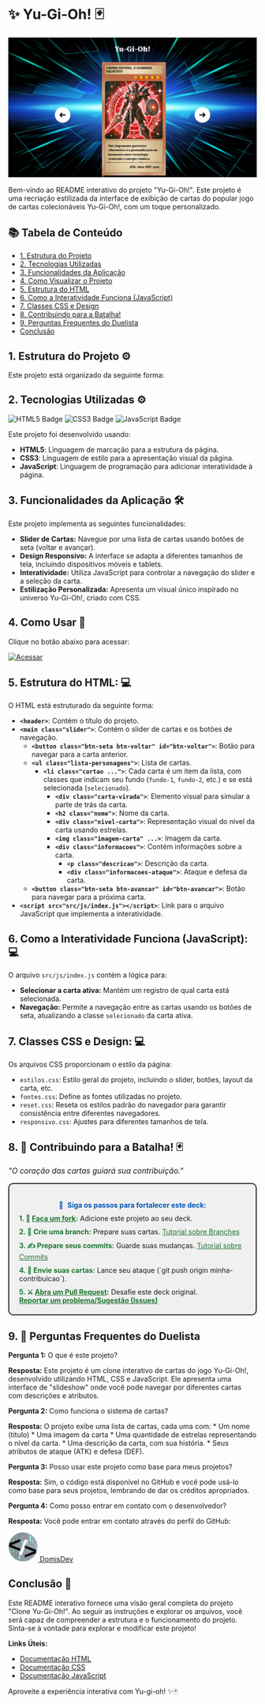 # ✨ Yu-Gi-Oh! 🃏

![Yu-gi-oh!](src/imagens/yu-gi-oh.png)

Bem-vindo ao README interativo do projeto "Yu-Gi-Oh!". Este projeto é uma recriação estilizada da interface de exibição de cartas do popular jogo de cartas colecionáveis Yu-Gi-Oh!, com um toque personalizado.

## 📚 Tabela de Conteúdo

* [1. Estrutura do Projeto](#1-estrutura-do-projeto)
* [2. Tecnologias Utilizadas](#2-tecnologias-utilizadas)
* [3. Funcionalidades da Aplicação](#3-funcionalidades-da-aplicação)
* [4. Como Visualizar o Projeto](#4-como-visualizar-o-projeto)
* [5. Estrutura do HTML](#5-estrutura-do-html)
* [6. Como a Interatividade Funciona (JavaScript)](#6-como-a-interatividade-funciona-javascript)
* [7. Classes CSS e Design](#7-classes-css-e-design)
* [8. Contribuindo para a Batalha!](#8-contribuindo-para-a-batalha)
* [9. Perguntas Frequentes do Duelista](#9-perguntas-frequentes-do-duelista)
* [Conclusão](#conclusão)

## 1. Estrutura do Projeto ⚙️

Este projeto está organizado da seguinte forma:

## 2. Tecnologias Utilizadas ⚙️
<p align="left">
  <img src="https://img.shields.io/badge/HTML5-E34F26?style=for-the-badge&logo=html5&logoColor=white" alt="HTML5 Badge">
  <img src="https://img.shields.io/badge/CSS3-1572B6?style=for-the-badge&logo=css3&logoColor=white" alt="CSS3 Badge">
  <img src="https://img.shields.io/badge/JavaScript-F7DF1E?style=for-the-badge&logo=javascript&logoColor=black" alt="JavaScript Badge">
</p>

<p>
  Este projeto foi desenvolvido usando:
</p>

<ul>
    <li><strong>HTML5</strong>: Linguagem de marcação para a estrutura da página.</li>
    <li><strong>CSS3</strong>: Linguagem de estilo para a apresentação visual da página.</li>
    <li><strong>JavaScript</strong>: Linguagem de programação para adicionar interatividade à página.</li>
</ul>

## 3. Funcionalidades da Aplicação 🛠️

Este projeto implementa as seguintes funcionalidades:

*   **Slider de Cartas:** Navegue por uma lista de cartas usando botões de seta (voltar e avançar).
*   **Design Responsivo:** A interface se adapta a diferentes tamanhos de tela, incluindo dispositivos móveis e tablets.
*   **Interatividade:** Utiliza JavaScript para controlar a navegação do slider e a seleção da carta.
*   **Estilização Personalizada:** Apresenta um visual único inspirado no universo Yu-Gi-Oh!, criado com CSS.

## 4. Como Usar 🚀

Clique no botão abaixo para acessar:

<a href="https://domisnnet.github.io/yu-gi-oh/" target="_blank" rel="noopener noreferrer">
   <img src="src/imagens/botão.webp" width="35px" height="35px" alt="Acessar">
</a>

## 5. Estrutura do HTML: 💻

O HTML está estruturado da seguinte forma:

*   **`<header>`**: Contém o título do projeto.
*   **`<main class="slider">`**: Contém o slider de cartas e os botões de navegação.
    *   **`<button class="btn-seta btn-voltar" id="btn-voltar">`**: Botão para navegar para a carta anterior.
    *   **`<ul class="lista-personagens">`**: Lista de cartas.
        *   **`<li class="cartao ...">`**: Cada carta é um item da lista, com classes que indicam seu fundo (`fundo-1`, `fundo-2`, etc.) e se está selecionada (`selecionado`).
            *   **`<div class="carta-virada">`**: Elemento visual para simular a parte de trás da carta.
            *   **`<h2 class="nome">`**: Nome da carta.
            *   **`<div class="nivel-carta">`**: Representação visual do nível da carta usando estrelas.
            *   **`<img class="imagem-carta" ...>`**: Imagem da carta.
            *   **`<div class="informacoes">`**: Contém informações sobre a carta.
                *   **`<p class="descricao">`**: Descrição da carta.
                *   **`<div class="informacoes-ataque">`**: Ataque e defesa da carta.
    *   **`<button class="btn-seta btn-avancar" id="btn-avancar">`**: Botão para navegar para a próxima carta.
*   **`<script src="src/js/index.js"></script>`**: Link para o arquivo JavaScript que implementa a interatividade.

## 6. Como a Interatividade Funciona (JavaScript): 💻

O arquivo `src/js/index.js` contém a lógica para:

*   **Selecionar a carta ativa:** Mantém um registro de qual carta está selecionada.
*   **Navegação:** Permite a navegação entre as cartas usando os botões de seta, atualizando a classe `selecionado` da carta ativa.

## 7. Classes CSS e Design: 💻

Os arquivos CSS proporcionam o estilo da página:

*   `estilos.css`: Estilo geral do projeto, incluindo o slider, botões, layout da carta, etc.
*   `fontes.css`: Define as fontes utilizadas no projeto.
*   `reset.css`: Reseta os estilos padrão do navegador para garantir consistência entre diferentes navegadores.
*   `responsivo.css`: Ajustes para diferentes tamanhos de tela.

## 8. 🤝 Contribuindo para a Batalha! 🃏

<p style="font-size: 1.1em; font-style: italic;">
  "O coração das cartas guiará sua contribuição."
</p>

<div style="background-color: #f0f0f0; padding: 20px; border-radius: 10px; border: 2px solid #222;">
    <p style="margin-bottom: 10px; font-weight: bold; color: #0056b3; text-align: center;">
      <span style="display:inline-block; margin-right: 5px;"> 👐 </span> Siga os passos para fortalecer este deck:
    </p>
    <ul style="list-style-type: none; padding: 0; margin: 0;">
      <li style="margin-bottom: 10px;">
           <span style="font-weight: bold; color: #1c7430;">1. 🍴 <a href="https://github.com/Domisnnet/yu-gi-oh/fork" target="_blank" style="color: #1c7430; text-decoration: underline;">Faça um fork</a>:</span> Adicione este projeto ao seu deck.
      </li>
      <li style="margin-bottom: 10px;">
          <span style="font-weight: bold; color: #1c7430;">2. 🌿 Crie uma branch:</span> Prepare suas cartas. <a href="https://www.atlassian.com/br/git/tutorials/using-branches" target="_blank" style="color: #1c7430; text-decoration: underline;">Tutorial sobre Branches</a>
      </li>
      <li style="margin-bottom: 10px;">
          <span style="font-weight: bold; color: #1c7430;">3. ✍️ Prepare seus commits:</span> Guarde suas mudanças. <a href="https://www.atlassian.com/br/git/tutorials/saving-changes/git-commit" target="_blank" style="color: #1c7430; text-decoration: underline;">Tutorial sobre Commits</a>
      </li>
     <li style="margin-bottom: 10px;">
          <span style="font-weight: bold; color: #1c7430;">4. 🚀 Envie suas cartas:</span> Lance seu ataque (`git push origin minha-contribuicao`).
      </li>
      <li>
           <span style="font-weight: bold; color: #1c7430;">5. ⚔️ <a href="https://github.com/Domisnnet/yu-gi-oh/compare" target="_blank" style="color: #1c7430; text-decoration: underline;">Abra um Pull Request</a>:</span> Desafie este deck original.
      </li>
      <li>
           <span style="font-weight: bold; color: #1c7430;"><a href="https://github.com/Domisnnet/yu-gi-oh/issues" target="_blank" style="color: #1c7430; text-decoration: underline;">Reportar um problema/Sugestão (Issues)</a></span>
      </li>
    </ul>
</div>

## 9. 🤔 Perguntas Frequentes do Duelista

**Pergunta 1:** O que é este projeto?

   **Resposta:** Este projeto é um clone interativo de cartas do jogo Yu-Gi-Oh!, desenvolvido utilizando HTML, CSS e JavaScript. Ele apresenta uma interface de "slideshow" onde você pode navegar por diferentes cartas com descrições e atributos.

**Pergunta 2:** Como funciona o sistema de cartas?

   **Resposta:** O projeto exibe uma lista de cartas, cada uma com:
    * Um nome (título)
    * Uma imagem da carta
    * Uma quantidade de estrelas representando o nível da carta.
    * Uma descrição da carta, com sua história.
    * Seus atributos de ataque (ATK) e defesa (DEF).

**Pergunta 3:** Posso usar este projeto como base para meus projetos?

   **Resposta:** Sim, o código está disponível no GitHub e você pode usá-lo como base para seus projetos, lembrando de dar os créditos apropriados.

**Pergunta 4:** Como posso entrar em contato com o desenvolvedor?

   **Resposta:** Você pode entrar em contato através do perfil do GitHub: 

<a href="https://github.com/Domisnnet">
    <img src="src/imagens/DomisDev.png" width="60px" height="60px" alt="Acessar perfil GitHub">
    DomisDev
</a> 

## Conclusão 📝


Este README interativo fornece uma visão geral completa do projeto "Clone Yu-Gi-Oh!". Ao seguir as instruções e explorar os arquivos, você será capaz de compreender a estrutura e o funcionamento do projeto. Sinta-se à vontade para explorar e modificar este projeto!

**Links Úteis:**

* [Documentação HTML](https://developer.mozilla.org/pt-BR/docs/Web/HTML)
* [Documentação CSS](https://developer.mozilla.org/pt-BR/docs/Web/CSS)
* [Documentação JavaScript](https://developer.mozilla.org/pt-BR/docs/Web/JavaScript)

Aproveite a experiência interativa com Yu-gi-oh! ✨🃏